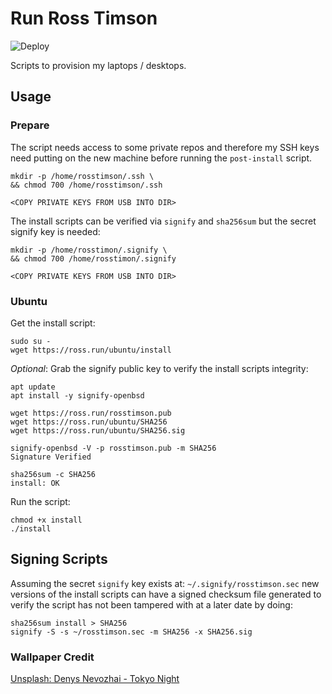 # Run Ross Timson

![Deploy](https://github.com/rosstimson/run-rosstimson/workflows/Deploy/badge.svg)

Scripts to provision my laptops / desktops.

## Usage

### Prepare

The script needs access to some private repos and therefore my SSH
keys need putting on the new machine before running the `post-install`
script.

    mkdir -p /home/rosstimson/.ssh \
    && chmod 700 /home/rosstimson/.ssh

    <COPY PRIVATE KEYS FROM USB INTO DIR>

The install scripts can be verified via `signify` and `sha256sum` but
the secret signify key is needed:

    mkdir -p /home/rosstimon/.signify \
    && chmod 700 /home/rosstimon/.signify

    <COPY PRIVATE KEYS FROM USB INTO DIR>

### Ubuntu

Get the install script:

    sudo su -
    wget https://ross.run/ubuntu/install

*Optional*: Grab the signify public key to verify the install scripts integrity:

    apt update
    apt install -y signify-openbsd

    wget https://ross.run/rosstimson.pub
    wget https://ross.run/ubuntu/SHA256
    wget https://ross.run/ubuntu/SHA256.sig

    signify-openbsd -V -p rosstimson.pub -m SHA256
    Signature Verified

    sha256sum -c SHA256
    install: OK

Run the script:

    chmod +x install
    ./install

## Signing Scripts

Assuming the secret `signify` key exists at:
`~/.signify/rosstimson.sec` new versions of the install scripts can
have a signed checksum file generated to verify the script has not
been tampered with at a later date by doing:

    sha256sum install > SHA256
    signify -S -s ~/rosstimson.sec -m SHA256 -x SHA256.sig

### Wallpaper Credit

[Unsplash: Denys Nevozhai - Tokyo Night]( https://unsplash.com/@dnevozhai "Unsplash.com | Denys Nevozhai")
